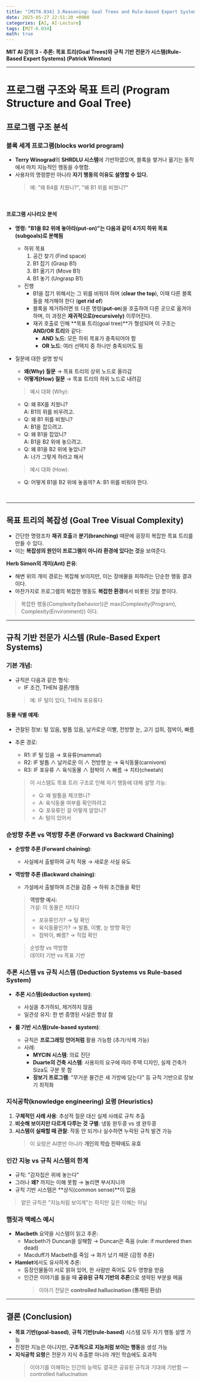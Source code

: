 ```yaml
---
title: "[MIT6.034] 3.Reasoning: Goal Trees and Rule-based Expert System"
date: 2025-05-27 22:51:20 +0900
categories: [AI, AI-Lecture]
tags: [MIT-6.034]
math: true
---
```



**MIT AI 강의 3 - 추론: 목표 트리(Goal Trees)와 규칙 기반 전문가 시스템(Rule-Based Expert Systems) (Patrick Winston)**

---


# **프로그램 구조와 목표 트리 (Program Structure and Goal Tree)**


## **프로그램 구조 분석**

### **블록 세계 프로그램(blocks world program)**

  - **Terry Winograd**의 **SHRDLU 시스템**에 기반하였으며, 블록을 쌓거나 옮기는 동작에서 마치 지능적인 행동을 수행함. 
  - 사용자의 명령뿐만 아니라 **자기 행동의 이유도 설명할 수 있다.**  
    > 예: "왜 B4를 치웠니?", "왜 B1 위를 비웠니?"

<br>

####  프로그램 시나리오 분석

  - **명령: "B1을 B2 위에 놓아라(put-on)"는 다음과 같이 4가지 하위 목표(subgoals)로 분해됨**
    - 하위 목표
      1. 공간 찾기 (Find space)
      2. B1 잡기 (Grasp B1)
      3. B1 옮기기 (Move B1)
      4. B1 놓기 (Ungrasp B1)
    - 진행 
      * B1을 잡기 위해서는 그 위를 비워야 하며 (**clear the top**), 이때 다른 블록들을 제거해야 한다 (**get rid of**)
      * 블록을 제거하려면 또 다른 명령(**put-on**)을 호출하여 다른 곳으로 옮겨야 하며, 이 과정은 **재귀적으로(recursively)** 이루어진다.
      * 재귀 호출로 인해 **목표 트리(goal tree)**가 형성되며 이 구조는 **AND/OR 트리**와 같다:
        * **AND 노드**: 모든 하위 목표가 충족되어야 함
        * **OR 노드**: 여러 선택지 중 하나만 충족되어도 됨
  
  - 질문에 대한 설명 방식
    * **왜(Why) 질문** → 목표 트리의 상위 노드로 올라감
    * **어떻게(How) 질문** → 목표 트리의 하위 노드로 내려감
    
    > 예시 대화 (Why):
      * Q: 왜 BX를 치웠니?  
         A: B1의 위를 비우려고.
      * Q: 왜 B1 위를 비웠니?  
         A: B1을 잡으려고.
      * Q: 왜 B1을 잡았니?  
         A: B1을 B2 위에 놓으려고.
      * Q: 왜 B1을 B2 위에 놓았니?  
         A: 너가 그렇게 하라고 해서

    > 예시 대화 (How):
      * Q: 어떻게 B1을 B2 위에 놓을까?
         A: B1 위를 비워야 한다.

<br>

---

## 목표 트리의 복잡성 (Goal Tree Visual Complexity)

* 간단한 명령조차 **재귀 호출**과 **분기(branching)** 때문에 굉장히 복잡한 목표 트리를 만들 수 있다.  
* 이는 **복잡성의 원인이 프로그램이 아니라 환경에 있다는 것**을 보여준다.

**Herb Simon의 개미(Ant) 은유**:

* 해변 위의 개미 경로는 복잡해 보이지만, 이는 장애물을 피하려는 단순한 행동 결과이다.  
* 마찬가지로 프로그램의 복잡한 행동도 **복잡한 환경**에서 비롯된 것일 뿐이다.
> 복잡한 행동(Complexity(behavior))은 max(Complexity(Program), Complexity(Environment)) 이다.

---

## **규칙 기반 전문가 시스템 (Rule-Based Expert Systems)**


### **기본 개념**:

* 규칙은 다음과 같은 형식:
  * IF 조건, THEN 결론/행동
  > 예: IF 털이 있다, THEN 포유류다

#### **동물 식별 예제**:

* 관찰된 정보: 털 있음, 발톱 있음, 날카로운 이빨, 전방향 눈, 고기 섭취, 점박이, 빠름
* 추론 경로:
  * R1: IF 털 있음 → 포유류(mammal)
  * R2: IF 발톱 ∧ 날카로운 이 ∧ 전방향 눈 → 육식동물(carnivore)
  * R3: IF 포유류 ∧ 육식동물 ∧ 점박이 ∧ 빠름 → 치타(cheetah)

  > 이 시스템도 목표 트리 구조로 인해 자기 행동에 대해 설명 가능:  
  > - Q: 왜 발톱을 체크했니?  
  > - A: 육식동물 여부를 확인하려고  
  > - Q: 포유류인 걸 어떻게 알았니?  
  > - A: 털이 있어서  



### **순방향 추론 vs 역방향 추론 (Forward vs Backward Chaining)**

* **순방향 추론 (Forward chaining)**:

  * 사실에서 출발하여 규칙 적용 → 새로운 사실 유도
* **역방향 추론 (Backward chaining)**:

  * 가설에서 출발하여 조건을 검증 → 하위 조건들을 확인

  > **역방향 예시:**  
  > 가설: 이 동물은 치타다  
  > - 포유류인가? → 털 확인  
  > - 육식동물인가? → 발톱, 이빨, 눈 방향 확인  
  > - 점박이, 빠름? → 직접 확인  

  > 순방향 vs 역방향  
  > 데이터 기반 vs 목표 기반



### **추론 시스템 vs 규칙 시스템 (Deduction Systems vs Rule-based System)**

* **추론 시스템(deduction system)**:  
  * 사실을 추가하되, 제거하지 않음
  * 일관성 유지: 한 번 증명된 사실은 항상 참

* **룰 기반 시스템(rule-based system)**:  
  * 규칙은 **프로그래밍 언어처럼** 활용 가능함 (추가/삭제 가능)
  * 사례:
      * **MYCIN 시스템**: 의료 진단
      * **Duarte의 건축 시스템**: 사용자의 요구에 따라 주택 디자인, 실제 건축가 Siza도 구분 못 함
      * **장보기 프로그램**: "무거운 물건은 새 가방에 담는다" 등 규칙 기반으로 장보기 최적화



### **지식공학(knowledge engineering) 요령 (Heuristics)**
  1. **구체적인 사례 사용**: 추상적 질문 대신 실제 사례로 규칙 추출
  2. **비슷해 보이지만 다르게 다루는 것 구별**: 냉동 완두콩 vs 생 완두콩
  3. **시스템이 실패할 때 관찰**: 작동 안 되거나 실수하면 누락된 규칙 발견 가능
      > 이 요령은 AI뿐만 아니라 **개인의 학습 전략에도 유효**



### **인간 지능 vs 규칙 시스템의 한계**
  * 규칙: "감자칩은 위에 놓는다"
  * 그러나 **왜?** 까지는 이해 못함 → 눌리면 부서지니까
  * 규칙 기반 시스템은 **상식(common sense)**이 없음
  > 얕은 규칙은 "지능처럼 보이게"는 하지만 깊은 이해는 아님



### **햄릿과 맥베스 예시**
  * **Macbeth** 요약을 시스템이 읽고 추론:
    * Macbeth가 Duncan을 살해함 → Duncan은 죽음 (rule: if murdered then dead)
    * Macduff가 Macbeth를 죽임 → 화가 났기 때문 (감정 추론)
  * **Hamlet**에서도 유사하게 추론:
    * 등장인물들이 서로 얽혀 있어, 한 사람만 죽어도 모두 영향을 받음
    * 인간은 이야기를 들을 때 **공유된 규칙 기반의 추론**으로 생략된 부분을 메움
       > 이야기 전달은 **controlled hallucination (통제된 환상)**

---

## **결론 (Conclusion)**

* **목표 기반(goal-based)**, **규칙 기반(rule-based)** 시스템 모두 자기 행동 설명 가능
* 진정한 지능은 아니지만, **구조적으로 지능처럼 보이는 행동**을 생성 가능
* **지식공학 요령**은 전문가 지식 추출뿐 아니라 개인 학습에도 효과적
  > 이야기를 이해하는 인간의 능력도 결국은 공유된 규칙과 기대에 기반함 — controlled hallucination



